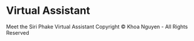 # Virtual Assistant
Meet the Siri Phake Virtual Assistant
Copyright © Khoa Nguyen - All Rights Reserved